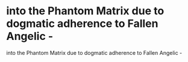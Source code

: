 # into the Phantom Matrix due to dogmatic adherence to Fallen Angelic -

into the Phantom Matrix due to dogmatic adherence to Fallen Angelic -